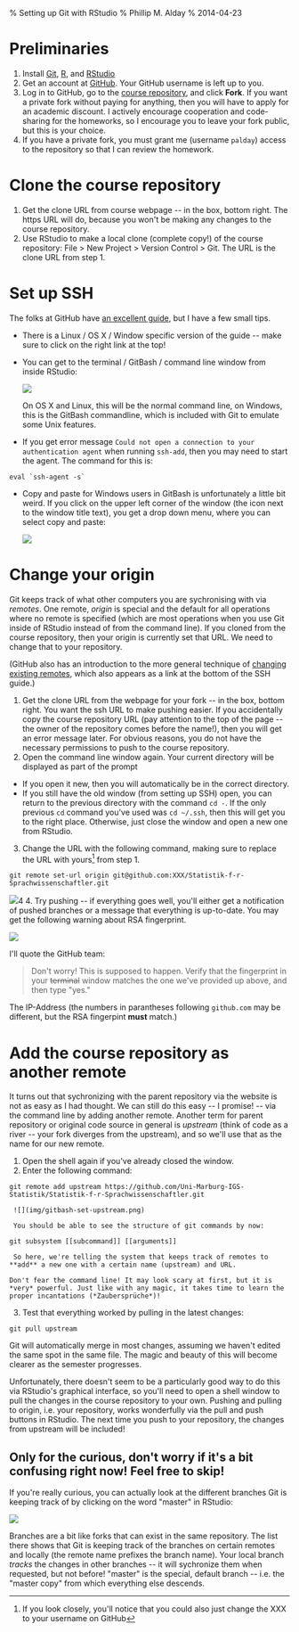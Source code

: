 % Setting up Git with RStudio
% Phillip M. Alday
% 2014-04-23    

# Preliminaries
1. Install [Git](http://git-scm.com/), [R](http://www.r-project.org/), and [RStudio](http://www.rstudio.com/)
2. Get an account at [GitHub](https://github.com/). Your GitHub username is left up to you.
3. Log in to GitHub, go to the [course repository](https://github.com/Uni-Marburg-IGS-Statistik/Statistik-f-r-Sprachwissenschaftler), and click **Fork**. If you want a private fork without paying for anything, then you will have to apply for an academic discount. I actively encourage cooperation and code-sharing for the homeworks, so I encourage you to leave your fork public, but this is your choice.
4. If you have a private fork, you must grant me (username `palday`) access to the repository so that I can review the homework.

# Clone the course repository
1. Get the clone URL from course webpage -- in the box, bottom right. The https URL will do, because you won't be making any changes to the course repository.
2. Use RStudio to make a local clone (complete copy!) of the course repository: File > New Project > Version Control > Git. The URL is the clone URL from step 1.

# Set up SSH 
The folks at GitHub have [an excellent guide](https://help.github.com/articles/generating-ssh-keys), but I have a few small tips.

- There is a Linux / OS X / Window specific version of the guide -- make sure to click on the right link at the top!
- You can get to the terminal / GitBash / command line window from inside RStudio:
  
    ![](img/rstudio-shell.png)
  
    On OS X and Linux, this will be the normal command line, on Windows, this is the GitBash commandline, which is included with Git to emulate some Unix features.

- If you get error message `Could not open a connection to your authentication agent` when running `ssh-add`, then you may need to start the agent. The command for this is:
``` 
eval `ssh-agent -s`
```

- Copy and paste for Windows users in GitBash is unfortunately a little bit weird. If you click on the upper left corner of the window (the icon next to the window title text), you get a drop down menu, where you can select copy and paste:

    ![](img/gitbash-paste.png)
    
# Change your origin
Git keeps track of what other computers you are sychronising with via *remotes*. One remote, *origin* is special and the default for all operations where no remote is specified (which are most operations when you use Git inside of RStudio instead of from the command line). If you cloned from the course repository, then your origin is currently set that URL. We need to change that to your repository.

(GitHub also has an introduction to the more general technique of [changing existing remotes](https://help.github.com/articles/changing-a-remote-s-url), which also appears as a link at the bottom of the SSH guide.)

1. Get the clone URL from the webpage for your fork -- in the box, bottom right. You want the ssh URL to make pushing easier. If you accidentally copy the course repository URL (pay attention to the top of the page -- the owner of the repository comes before the name!), then you will get an error message later. For obvious reasons, you do not have the necessary permissions to push to the course repository.
2. Open the command line window again. Your current directory will be displayed as part of the prompt 
  - If you open it new, then you will automatically be in the correct directory. 
  - If you still have the old window (from setting up SSH) open, you can return to the previous directory with the command `cd -`. If the only previous `cd` command you've used was `cd ~/.ssh`, then this will get you to the right place. Otherwise, just close the window and open a new one from RStudio.
3. Change the URL with the following command, making sure to replace the URL with yours[^1] from step 1.
``` 
git remote set-url origin git@github.com:XXX/Statistik-f-r-Sprachwissenschaftler.git
``` 
  ![](img/gitbash-set-origin.png)4
4. Try pushing -- if everything goes well, you'll either get a notification of pushed branches or a message that everything is up-to-date. You may get the following warning about RSA fingerprint.

![](img/rstudio-hostkey.png)

  I'll quote the GitHub team:
  
> Don't worry! This is supposed to happen. Verify that the fingerprint in your ~~terminal~~ window matches the one we've provided up above, and then type "yes."
   
   The IP-Address (the numbers in parantheses following `github.com` may be different, but the RSA fingerpint **must** match.)

# Add the course repository as another remote
It turns out that sychronizing with the parent repository via the website is not as easy as I had thought. We can still do this easy -- I promise! -- via the command line by adding another remote. Another term for parent repository or original code source in general is *upstream*  (think of code as a river -- your fork diverges from the upstream), and so we'll use that as the name for our new remote.

1. Open the shell  again if you've already closed the window.
2. Enter the following command:
```
git remote add upstream https://github.com/Uni-Marburg-IGS-Statistik/Statistik-f-r-Sprachwissenschaftler.git
```
     ![](img/gitbash-set-upstream.png)

     You should be able to see the structure of git commands by now:
```
git subsystem [[subcommand]] [[arguments]]
```
     So here, we're telling the system that keeps track of remotes to **add** a new one with a certain name (upstream) and URL.

    Don't fear the command line! It may look scary at first, but it is *very* powerful. Just like with any magic, it takes time to learn the proper incantations (*Zaubersprüche*)!

3. Test that everything worked by pulling in the latest changes:
```
git pull upstream
```
   Git will automatically merge in most changes, assuming we haven't edited the same spot in the same file. The magic and beauty of this will become clearer as the semester progresses.

Unfortunately, there doesn't seem to be a particularly good way to do this via RStudio's graphical interface, so you'll need to open a shell window to pull the changes in the course repository to your own. Pushing and pulling to origin, i.e. your repository, works wonderfully via the pull and push buttons in RStudio. The next time you push to your repository, the changes from upstream will be included! 

## Only for the curious, don't worry if it's a bit confusing right now! Feel free to skip!
If you're really curious, you can actually look at the different branches Git is keeping track of by clicking on the word "master" in RStudio:

![](img/rstudio-branches.png)

Branches are a bit like forks that can exist in the same repository. The list there shows that Git is keeping track of the branches on certain remotes and locally (the remote name prefixes the branch name). Your local branch *tracks* the changes in other branches -- it will sychronize them when requested, but not before! "master" is the special, default branch -- i.e. the "master copy" from which everything else descends.

[^1]: If you look closely, you'll notice that you could also just change the XXX to your username on GitHub  